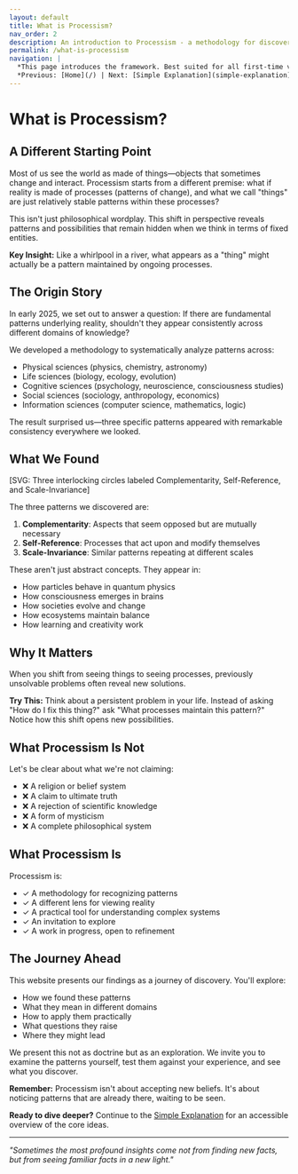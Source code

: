 ```yaml
---
layout: default
title: What is Processism?
nav_order: 2
description: An introduction to Processism - a methodology for discovering patterns in reality
permalink: /what-is-processism
navigation: |
  *This page introduces the framework. Best suited for all first-time visitors.*  
  *Previous: [Home](/) | Next: [Simple Explanation](simple-explanation)*
---
```


# What is Processism?

## A Different Starting Point

Most of us see the world as made of things—objects that sometimes change and interact. Processism starts from a different premise: what if reality is made of processes (patterns of change), and what we call "things" are just relatively stable patterns within these processes?

This isn't just philosophical wordplay. This shift in perspective reveals patterns and possibilities that remain hidden when we think in terms of fixed entities.

<div class="key-insight">
<strong>Key Insight:</strong> Like a whirlpool in a river, what appears as a "thing" might actually be a pattern maintained by ongoing processes.
</div>

## The Origin Story

In early 2025, we set out to answer a question: If there are fundamental patterns underlying reality, shouldn't they appear consistently across different domains of knowledge?

We developed a methodology to systematically analyze patterns across:
- Physical sciences (physics, chemistry, astronomy)
- Life sciences (biology, ecology, evolution)
- Cognitive sciences (psychology, neuroscience, consciousness studies)
- Social sciences (sociology, anthropology, economics)
- Information sciences (computer science, mathematics, logic)

The result surprised us—three specific patterns appeared with remarkable consistency everywhere we looked.

## What We Found

<div class="diagram-container">
[SVG: Three interlocking circles labeled Complementarity, Self-Reference, and Scale-Invariance]
</div>

The three patterns we discovered are:

1. **Complementarity**: Aspects that seem opposed but are mutually necessary
2. **Self-Reference**: Processes that act upon and modify themselves
3. **Scale-Invariance**: Similar patterns repeating at different scales

These aren't just abstract concepts. They appear in:
- How particles behave in quantum physics
- How consciousness emerges in brains
- How societies evolve and change
- How ecosystems maintain balance
- How learning and creativity work

## Why It Matters

When you shift from seeing things to seeing processes, previously unsolvable problems often reveal new solutions. 

<div class="try-this">
<strong>Try This:</strong> Think about a persistent problem in your life. Instead of asking "How do I fix this thing?" ask "What processes maintain this pattern?" Notice how this shift opens new possibilities.
</div>

## What Processism Is Not

Let's be clear about what we're not claiming:

- ❌ A religion or belief system
- ❌ A claim to ultimate truth
- ❌ A rejection of scientific knowledge
- ❌ A form of mysticism
- ❌ A complete philosophical system

## What Processism Is

Processism is:

- ✓ A methodology for recognizing patterns
- ✓ A different lens for viewing reality
- ✓ A practical tool for understanding complex systems
- ✓ An invitation to explore
- ✓ A work in progress, open to refinement

## The Journey Ahead

This website presents our findings as a journey of discovery. You'll explore:
- How we found these patterns
- What they mean in different domains
- How to apply them practically
- What questions they raise
- Where they might lead

We present this not as doctrine but as an exploration. We invite you to examine the patterns yourself, test them against your experience, and see what you discover.

<div class="key-insight">
<strong>Remember:</strong> Processism isn't about accepting new beliefs. It's about noticing patterns that are already there, waiting to be seen.
</div>

**Ready to dive deeper?** Continue to the [Simple Explanation](simple-explanation) for an accessible overview of the core ideas.

---

*"Sometimes the most profound insights come not from finding new facts, but from seeing familiar facts in a new light."*